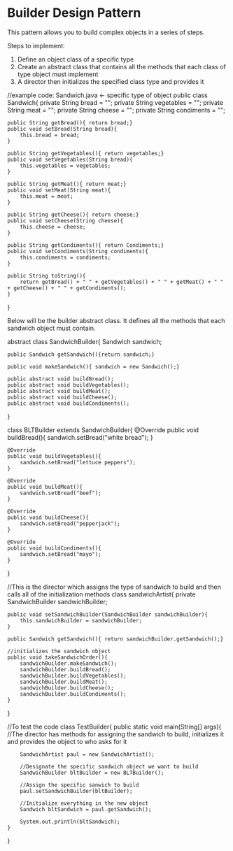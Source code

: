 # Builder Design Pattern
This pattern allows you to build complex objects in a series of steps.

Steps to implement: 
1. Define an object class of a specific type
2. Create an abstract class that contains all the methods that each class of type object must implement
3. A director then initializes the specified class type and provides it

//example code: Sandwich.java <- specific type of object
public class Sandwich{
    private String bread = "";
    private String vegetables = "";
    private String meat = "";
    private String cheese = "";
    private String condiments = "";

    public String getBread(){ return bread;}
    public void setBread(String bread){
        this.bread = bread;
    }

    public String getVegetables(){ return vegetables;}
    public void setVegetables(String bread){
        this.vegetables = vegetables;
    }

    public String getMeat(){ return meat;}
    public void setMeat(String meat){
        this.meat = meat;
    }

    public String getCheese(){ return cheese;}
    public void setCheese(String cheese){
        this.cheese = cheese;
    }

    public String getCondiments(){ return Condiments;}
    public void setCondiments(String condiments){
        this.condiments = condiments;
    }

    public String toString(){
        return getBread() + " " + getVegetables() + " " + getMeat() + " " + getCheese() + " " + getCondiments();
    }
}

Below will be the builder abstract class. It defines all the methods that each sandwich object must contain.

abstract class SandwichBuilder{
    Sandwich sandwich;

    public Sandwich getSandwich(){return sandwich;}

    public void makeSandwich(){ sandwich = new Sandwich();}

    public abstract void buildBread();
    public abstract void buildVegetables();
    public abstract void buildMeat();
    public abstract void buildCheese();
    public abstract void buildCondiments();
}

class BLTBuilder extends SandwichBuilder{
    @Override
    public void buildBread(){
        sandwich.setBread("white bread");
    }

    @Override
    public void buildVegetables(){
        sandwich.setBread("lettuce peppers");
    }

    @Override
    public void buildMeat(){
        sandwich.setBread("beef");
    }

    @Override
    public void buildCheese(){
        sandwich.setBread("pepperjack");
    }

    @Override
    public void buildCondiments(){
        sandwich.setBread("mayo");
    }
}

//This is the director which assigns the type of sandwich to build and then calls all of the initialization methods
class sandwichArtist{
    private SandwichBuilder sandwichBuilder;

    public void setSandwichBuilder(SandwichBuilder sandwichBuilder){
        this.sandwichBuilder = sandwichBuilder;
    }

    public Sandwich getSandwich(){ return sandwichBuilder.getSandwich();}

    //initializes the sandwich object
    public void takeSandwichOrder(){
        sandwichBuilder.makeSandwich();
        sandwichBuilder.buildBread();
        sandwichBuilder.buildVegetables();
        sandwichBuilder.buildMeat();
        sandwichBuilder.buildCheese();
        sandwichBuilder.buildCondiments();
    }
}

//To test the code
class TestBuilder{
    public static void main(String[] args){
        //The director has methods for assigning the sandwich to build, initializes it and provides the object to who asks for it

        SandwichArtist paul = new SandwichArtist();
        
        //Designate the specific sandwich object we want to build
        SandwichBuilder bltBuilder = new BLTBuilder();

        //Assign the specific sanwich to build
        paul.setSandwichBuilder(bltBuilder);

        //Initialize everything in the new object
        Sandwich bltSandwich = paul.getSandwich();

        System.out.println(bltSandwich);
    }
}